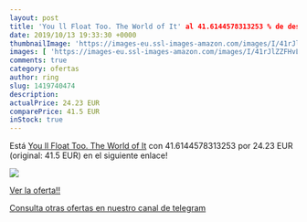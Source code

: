 ```yaml
---
layout: post
title: 'You ll Float Too. The World of It' al 41.6144578313253 % de descuento
date: 2019/10/13 19:33:30 +0000
thumbnailImage: 'https://images-eu.ssl-images-amazon.com/images/I/41rJlZZFHvL._SL200_.jpg'
images: [ 'https://images-eu.ssl-images-amazon.com/images/I/41rJlZZFHvL._SL200_.jpg' ]
comments: true
category: ofertas
author: ring
slug: 1419740474
description:
actualPrice: 24.23 EUR
comparePrice: 41.5 EUR
inStock: true
---
```


Está [You ll Float Too. The World of It](https://www.amazon.com/dp/1419740474/?tag=redken08-20) con 41.6144578313253 por 24.23 EUR (original: 41.5 EUR) en el siguiente enlace!

[![](https://images-eu.ssl-images-amazon.com/images/I/41rJlZZFHvL._SL200_.jpg)](https://www.amazon.com/dp/1419740474/?tag=redken08-20)

[Ver la oferta!!](https://www.amazon.com/dp/1419740474/?tag=redken08-20)

[Consulta otras ofertas en nuestro canal de telegram](https://t.me/s/ofertas25)
